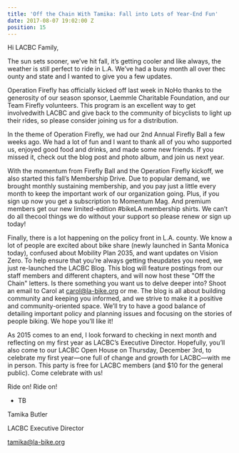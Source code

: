 ```yaml
---
title: 'Off the Chain With Tamika: Fall into Lots of Year-End Fun'
date: 2017-08-07 19:02:00 Z
position: 15
---
```


Hi LACBC Family,

The sun sets sooner, we’ve hit fall, it’s getting cooler and like always, the weather is still perfect to ride in L.A. We’ve had a busy month all over thec ounty and state and I wanted to give you a few updates.

Operation Firefly has officially kicked off last week in NoHo thanks to the generosity of our season sponsor, Laemmle Charitable Foundation, and our Team Firefly volunteers. This program is an excellent way to get involvedwith LACBC and give back to the community of bicyclists to light up their rides, so please consider joining us for a distribution. 

In the theme of Operation Firefly, we had our 2nd Annual Firefly Ball a few weeks ago. We had a lot of fun and I want to thank all of you who supported us, enjoyed good food and drinks, and made some new friends. If you missed it, check out the blog post and photo album, and join us next year.

With the momentum from Firefly Ball and the Operation Firefly kickoff, we also started this fall’s Membership Drive. Due to popular demand, we brought monthly sustaining membership, and you pay just a little every month to keep the important work of our organization going. Plus, if you sign up now you get a subscription to Momentum Mag. And premium members get our new limited-edition #bikeLA membership shirts.  We can’t do all thecool things we do without your support so please renew or sign up today!

Finally, there is a lot happening on the policy front in L.A. county. We know a lot of people are excited about bike share (newly launched in Santa Monica today), confused about Mobility Plan 2035, and want updates on Vision Zero. To help ensure that you’re always getting theupdates you need, we just re-launched the LACBC Blog. This blog will feature postings from our staff members and different chapters, and will now host these "Off the Chain" letters. Is there something you want us to delve deeper into? Shoot an email to Carol at carol@la-bike.org or me. The blog is all about building community and keeping you informed, and we strive to make it a positive and community-oriented space. We’ll try to have a good balance of detailing important policy and planning issues and focusing on the stories of people biking. We hope you’ll like it!

As 2015 comes to an end, I look forward to checking in next month and reflecting on my first year as LACBC’s Executive Director. Hopefully, you’ll also come to our LACBC Open House on Thursday, December 3rd, to celebrate my first year—one full of change and growth for LACBC—with me in person. This party is free for LACBC members (and $10 for the general public). Come celebrate with us!


Ride on! Ride on!

- TB

Tamika Butler

LACBC Executive Director

tamika@la-bike.org